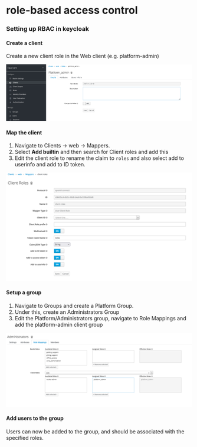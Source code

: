 # role-based access control

### Setting up RBAC in keycloak

#### Create a client

Create a new client role in the Web client \(e.g. platform-admin\)

![](../.gitbook/assets/image%20%287%29.png)

#### Map the client

1. Navigate to Clients -&gt; web -&gt; Mappers.
2. Select **Add builtin** and then search for Client roles and add this
3. Edit the client role to rename the claim to `roles` and also select add to userinfo and add to ID token.

![](../.gitbook/assets/image%20%286%29.png)

#### Setup a group

1. Navigate to Groups and create a Platform Group.
2. Under this, create an Administrators Group
3. Edit the Platform/Administrators group, navigate to Role Mappings and add the platform-admin client group

![](../.gitbook/assets/image%20%288%29.png)

#### Add users to the group

Users can now be added to the group, and should be associated with the specified roles.



